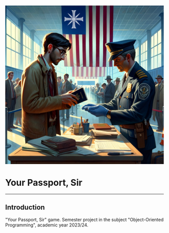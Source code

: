 ![Cover](images/cover.png)
# Your Passport, Sir

---

## Introduction
"Your Passport, Sir" game.  Semester project in the subject "Object-Oriented Programming", academic year 2023/24.
